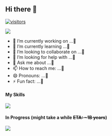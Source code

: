 ## Hi there 👋

[![visitors](http://count.getloli.com/@xzhgithub?theme=booru-lewd&padding=4)](#)
<!--
**XZH2024/XZH2024** is a ✨ _special_ ✨ repository because its `README.md` (this file) appears on your GitHub profile.

Here are some ideas to get you started:
-->
<picture>
  <source
    srcset="https://github-readme-stats.vercel.app/api?username=anuraghazra&show_icons=true&theme=dark"
    media="(prefers-color-scheme: dark)"
  />
  <source
    srcset="https://github-readme-stats.vercel.app/api?username=XZH2024&show_icons=true"
    media="(prefers-color-scheme: light), (prefers-color-scheme: no-preference)"
  />
  <img src="https://github-readme-stats.vercel.app/api?username=XZH2024&show_icons=true" />
</picture>

- 🔭 I’m currently working on ...🤔
- 🌱 I’m currently learning ...🤔
- 👯 I’m looking to collaborate on ...🤔
- 🤔 I’m looking for help with ...🤔
- 💬 Ask me about ...🤔
- 📫 How to reach me: ...🤔
- 😄 Pronouns: ...🤔
- ⚡ Fun fact: ...🤔
#### My Skills
<picture>
  <source
    srcset="https://skillicons.dev/icons?i=windows,linux,ubuntu,debian,kali,bash,vim,vscode,html,css,nginx,mysql,docker,cloudflare,ps,pr,ai,py,pycharm,git,github,md,wordpress&theme=dark"
    media="(prefers-color-scheme: dark)"
  />
  <source
    srcset="https://skillicons.dev/icons?i=windows,linux,ubuntu,debian,kali,bash,vim,vscode,html,css,nginx,mysql,docker,cloudflare,ps,pr,ai,py,pycharm,git,github,md,wordpress&theme=light"
    media="(prefers-color-scheme: light), (prefers-color-scheme: no-preference)"
  />
  <img src="https://skillicons.dev/icons?i=windows,linux,ubuntu,debian,kali,bash,vim,vscode,html,css,nginx,mysql,docker,cloudflare,ps,pr,ai,py,pycharm,git,github,md,wordpress&theme=light" />
</picture>


#### In Progress (might take a while <s>ETA: ~1B years</s>)
<picture>
  <source
    srcset="https://skillicons.dev/icons?i=vue,vuetify,tailwind,react,materialui,bootstrap,svg,php,webstorm,js,ts,nodejs,npm,vite,flutter,dart,electron,tauri,rust,androidstudio,idea,kotlin,java,maven,visualstudio,cpp,raspberrypi,regex,sqlite,ae&theme=dark"
    media="(prefers-color-scheme: dark)"
  />
  <source
    srcset="https://skillicons.dev/icons?i=vue,vuetify,tailwind,react,materialui,bootstrap,svg,php,webstorm,js,ts,nodejs,npm,vite,flutter,dart,electron,tauri,rust,androidstudio,idea,kotlin,java,maven,visualstudio,cpp,raspberrypi,regex,sqlite,ae&theme=light"
    media="(prefers-color-scheme: light), (prefers-color-scheme: no-preference)"
  />
  <img src="https://skillicons.dev/icons?i=vue,vuetify,tailwind,react,materialui,bootstrap,svg,php,webstorm,js,ts,nodejs,npm,vite,flutter,dart,electron,tauri,rust,androidstudio,idea,kotlin,java,maven,visualstudio,cpp,raspberrypi,regex,sqlite,ae&theme=light" />
</picture>
